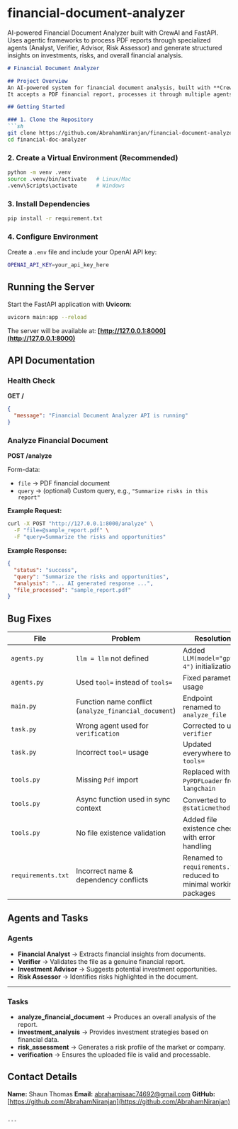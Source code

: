 # financial-document-analyzer
AI-powered Financial Document Analyzer built with CrewAI and FastAPI. Uses agentic frameworks to process PDF reports through specialized agents (Analyst, Verifier, Advisor, Risk Assessor) and generate structured insights on investments, risks, and overall financial analysis.


````markdown
# Financial Document Analyzer

## Project Overview
An AI-powered system for financial document analysis, built with **CrewAI** and **FastAPI**.  
It accepts a PDF financial report, processes it through multiple agents (Analyst, Verifier, Investment Advisor, Risk Assessor), and delivers structured investment recommendations and risk insights.

## Getting Started

### 1. Clone the Repository
```sh
git clone https://github.com/AbrahamNiranjan/financial-document-analyzer.git
cd financial-doc-analyzer
````

### 2. Create a Virtual Environment (Recommended)

```sh
python -m venv .venv
source .venv/bin/activate   # Linux/Mac
.venv\Scripts\activate      # Windows
```

### 3. Install Dependencies

```sh
pip install -r requirement.txt
```

### 4. Configure Environment

Create a `.env` file and include your OpenAI API key:

```sh
OPENAI_API_KEY=your_api_key_here
```

## Running the Server

Start the FastAPI application with **Uvicorn**:

```sh
uvicorn main:app --reload
```

The server will be available at:
**[http://127.0.0.1:8000](http://127.0.0.1:8000)**

## API Documentation

### Health Check

**GET /**

```json
{
  "message": "Financial Document Analyzer API is running"
}
```

### Analyze Financial Document

**POST /analyze**

Form-data:

* `file` → PDF financial document
* `query` → (optional) Custom query, e.g., `"Summarize risks in this report"`

**Example Request:**

```sh
curl -X POST "http://127.0.0.1:8000/analyze" \
  -F "file=@sample_report.pdf" \
  -F "query=Summarize the risks and opportunities"
```

**Example Response:**

```json
{
  "status": "success",
  "query": "Summarize the risks and opportunities",
  "analysis": "... AI generated response ...",
  "file_processed": "sample_report.pdf"
}
```

## Bug Fixes

| File               | Problem                                               | Resolution                                                         |
| ------------------ | ----------------------------------------------------- | ------------------------------------------------------------------ |
| `agents.py`        | `llm = llm` not defined                               | Added `LLM(model="gpt-4")` initialization                          |
| `agents.py`        | Used `tool=` instead of `tools=`                      | Fixed parameter usage                                              |
| `main.py`          | Function name conflict (`analyze_financial_document`) | Endpoint renamed to `analyze_file`                                 |
| `task.py`          | Wrong agent used for `verification`                   | Corrected to use `verifier`                                        |
| `task.py`          | Incorrect `tool=` usage                               | Updated everywhere to `tools=`                                     |
| `tools.py`         | Missing `Pdf` import                                  | Replaced with `PyPDFLoader` from `langchain`                       |
| `tools.py`         | Async function used in sync context                   | Converted to `@staticmethod`                                       |
| `tools.py`         | No file existence validation                          | Added file existence check with error handling                     |
| `requirements.txt` | Incorrect name & dependency conflicts                 | Renamed to `requirements.txt`, reduced to minimal working packages |

## Agents and Tasks

### Agents

* **Financial Analyst** → Extracts financial insights from documents.
* **Verifier** → Validates the file as a genuine financial report.
* **Investment Advisor** → Suggests potential investment opportunities.
* **Risk Assessor** → Identifies risks highlighted in the document.

---

### Tasks

* **analyze\_financial\_document** → Produces an overall analysis of the report.
* **investment\_analysis** → Provides investment strategies based on financial data.
* **risk\_assessment** → Generates a risk profile of the market or company.
* **verification** → Ensures the uploaded file is valid and processable.

## Contact Details

**Name:** Shaun Thomas
**Email:** [abrahamisaac74692@gmail.com](mailto:abrahamisaac74692@gmail.com)
**GitHub:** [https://github.com/AbrahamNiranjan](https://github.com/AbrahamNiranjan)

```

---
